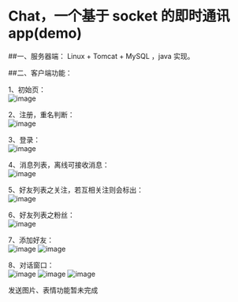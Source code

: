 # Chat，一个基于 socket 的即时通讯 app(demo)  


##一、服务器端：
Linux + Tomcat + MySQL ，java 实现。   



##二、客户端功能：  

1、初始页：  
![image](https://github.com/coffeehu/Chat/blob/master/README-Img/splash.jpeg)   



2、注册，重名判断：  
![image](https://github.com/coffeehu/Chat/blob/master/README-Img/reg.jpeg)  


3、登录：  
![image](https://github.com/coffeehu/Chat/blob/master/README-Img/login.jpeg)  


4、消息列表，离线可接收消息：  
![image](https://github.com/coffeehu/Chat/blob/master/README-Img/messages.jpeg)  


5、好友列表之关注，若互相关注则会标出：  
![image](https://github.com/coffeehu/Chat/blob/master/README-Img/watch.jpeg)  


6、好友列表之粉丝：  
![image](https://github.com/coffeehu/Chat/blob/master/README-Img/fans.jpeg)  


7、添加好友：  
![image](https://github.com/coffeehu/Chat/blob/master/README-Img/add.jpeg) ![image](https://github.com/coffeehu/Chat/blob/master/README-Img/add2.jpeg) 
 


8、对话窗口：  
![image](https://github.com/coffeehu/Chat/blob/master/README-Img/chat1.jpeg) ![image](https://github.com/coffeehu/Chat/blob/master/README-Img/chat2.jpeg) ![image](https://github.com/coffeehu/Chat/blob/master/README-Img/chat3.jpeg)  

发送图片、表情功能暂未完成


